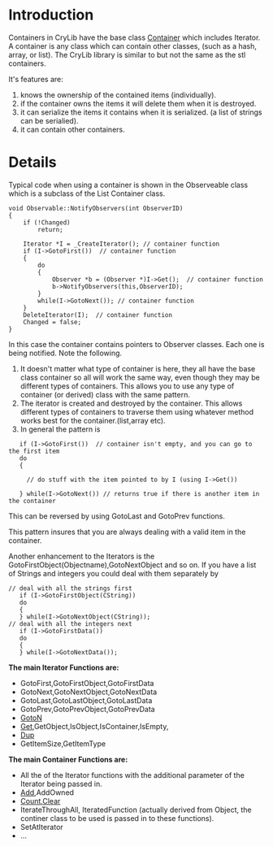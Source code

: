 # Introduction #

Containers in CryLib have the base class [Container](http://www.crystalsoftware.org/docs/html/classCrystal_1_1Container.html) which includes Iterator. A container is any class which can contain other classes, (such as a hash, array, or list). The CryLib library is similar to but not the same as the stl containers.

It's features are:
  1. knows the ownership of the contained items (individually).
  1. if the container owns the items it will delete them when it is destroyed.
  1. it can serialize the items it contains when it is serialized. (a list of strings can be serialied).
  1. it can contain other containers.

# Details #

Typical code when using a container is shown in the Observeable class which is a subclass of the List Container class.
```
void Observable::NotifyObservers(int ObserverID)
{
    if (!Changed)
        return;

    Iterator *I = _CreateIterator(); // container function
    if (I->GotoFirst())  // container function
    {
        do
        {
            Observer *b = (Observer *)I->Get();  // container function
            b->NotifyObservers(this,ObserverID);
        }
        while(I->GotoNext()); // container function
    }
    DeleteIterator(I);  // container function
    Changed = false;
}
```

In this case the container contains pointers to Observer classes. Each one is being notified. Note the following.
  1. It doesn't matter what type of container is here, they all have the base class container so all will work the same way, even though they may be different types of containers. This allows you to use any type of container (or derived) class with the same pattern.
  1. The iterator is created and destroyed by the container. This allows different types of containers to traverse them using whatever method works best for the container.(list,array etc).
  1. In general the pattern is
```
   if (I->GotoFirst())  // container isn't empty, and you can go to the first item
   do
   {

     // do stuff with the item pointed to by I (using I->Get())

   } while(I->GotoNext()) // returns true if there is another item in the container
```

This can be reversed by using GotoLast and GotoPrev functions.

This pattern insures that you are always dealing with a valid item in the container.

Another enhancement to the Iterators is the GotoFirstObject(Objectname),GotoNextObject and so on. If you have a list of Strings and integers you could deal with them separately by
```
// deal with all the strings first
   if (I->GotoFirstObject(CString))
   do
   {
   } while(I->GotoNextObject(CString));
// deal with all the integers next
   if (I->GotoFirstData())
   do
   {
   } while(I->GotoNextData());
```

**The main Iterator Functions are:**
  * GotoFirst,GotoFirstObject,GotoFirstData
  * GotoNext,GotoNextObject,GotoNextData
  * GotoLast,GotoLastObject,GotoLastData
  * GotoPrev,GotoPrevObject,GotoPrevData
  * [GotoN](GotoN.md)
  * [Get](Get.md),GetObject,IsObject,IsContainer,IsEmpty,
  * [Dup](Dup.md)
  * GetItemSize,GetItemType

**The main Container Functions are:**
  * All the of the Iterator functions with the additional parameter of the Iterator being passed in.
  * [Add](Add.md),AddOwned
  * [Count](Count.md),[Clear](Clear.md)
  * IterateThroughAll, IteratedFunction (actually derived from Object, the continer class to be used is passed in to these functions).
  * SetAtIterator
  * ...